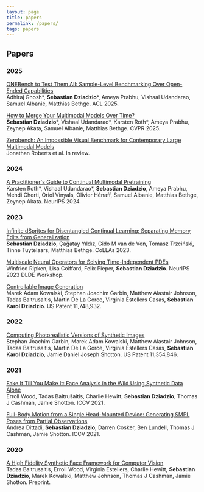 ```yaml
---
layout: page
title: papers
permalink: /papers/
tags: papers
---
```


## Papers

### 2025

[ONEBench to Test Them All: Sample-Level Benchmarking Over Open-Ended Capabilities](https://arxiv.org/abs/2412.06745) \
Adhiraj Ghosh\*, **Sebastian Dziadzio**\*, Ameya Prabhu, Vishaal Udandarao, Samuel Albanie, Matthias Bethge. ACL 2025.

[How to Merge Your Multimodal Models Over Time?](https://arxiv.org/abs/2412.06712) \
**Sebastian Dziadzio**\*, Vishaal Udandarao\*, Karsten Roth\*, Ameya Prabhu, Zeynep Akata, Samuel Albanie, Matthias Bethge. CVPR 2025.

[Zerobench: An Impossible Visual Benchmark for Contemporary Large Multimodal Models](https://arxiv.org/abs/2502.09696) \
Jonathan Roberts et al. In review.

### 2024

[A Practitioner's Guide to Continual Multimodal Pretraining](https://arxiv.org/abs/2408.14471) \
Karsten Roth\*, Vishaal Udandarao\*, **Sebastian Dziadzio**, Ameya Prabhu, Mehdi Cherti, Oriol Vinyals, Olivier Hénaff, Samuel Albanie, Matthias Bethge, Zeynep Akata. NeurIPS 2024.

### 2023

[Infinite dSprites for Disentangled Continual Learning: Separating Memory Edits from Generalization](https://proceedings.mlr.press/v274/dziadzio25a.html) \
**Sebastian Dziadzio**, Çağatay Yıldız, Gido M van de Ven, Tomasz Trzciński, Tinne Tuytelaars, Matthias Bethge. CoLLAs 2023.

[Multiscale Neural Operators for Solving Time-Independent PDEs](https://arxiv.org/abs/2311.05964) \
Winfried Ripken, Lisa Coiffard, Felix Pieper, **Sebastian Dziadzio**. NeurIPS 2023 DLDE Workshop.

[Controllable Image Generation](https://patents.google.com/patent/US11748932B2/en) \
Marek Adam Kowalski, Stephan Joachim Garbin, Matthew Alastair Johnson, Tadas Baltrusaitis, Martin De La Gorce, Virginia Estellers Casas, **Sebastian Karol Dziadzio**. US Patent 11,748,932.

### 2022

[Computing Photorealistic Versions of Synthetic Images](https://patents.google.com/patent/US11354846B2/en) \
Stephan Joachim Garbin, Marek Adam Kowalski, Matthew Alastair Johnson, Tadas Baltrusaitis, Martin De La Gorce, Virginia Estellers Casas, **Sebastian Karol Dziadzio**, Jamie Daniel Joseph Shotton. US Patent 11,354,846.

### 2021

[Fake It Till You Make It: Face Analysis in the Wild Using Synthetic Data Alone](https://arxiv.org/abs/2109.15102) \
Erroll Wood, Tadas Baltrušaitis, Charlie Hewitt, **Sebastian Dziadzio**, Thomas J Cashman, Jamie Shotton. ICCV 2021.

[Full-Body Motion from a Single Head-Mounted Device: Generating SMPL Poses from Partial Observations](https://ieeexplore.ieee.org/document/9710218) \
Andrea Dittadi, **Sebastian Dziadzio**, Darren Cosker, Ben Lundell, Thomas J Cashman, Jamie Shotton. ICCV 2021.

### 2020

[A High Fidelity Synthetic Face Framework for Computer Vision](https://arxiv.org/abs/2007.08364) \
Tadas Baltrusaitis, Erroll Wood, Virginia Estellers, Charlie Hewitt, **Sebastian Dziadzio**, Marek Kowalski, Matthew Johnson, Thomas J Cashman, Jamie Shotton. Preprint.
